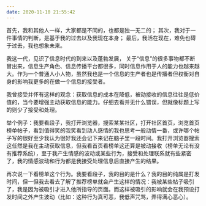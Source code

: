 ```yaml
---
date: 2020-11-10 21:55:42
---
```

首先，我和其他人一样，大家都是不同的，也都是独一无二的；
其次，我对于一件事情的判断，是基于我的过去以及我现在本身；
最后，我活在现在，难免也碍于过去，我也想象未来。

我这一代，见识了信息时代的到来以及蓬勃发展， 关于“信息”的很多事物都不断冒出来，信息生产角色、信息传播平台都很多，同时信息作用于人的能力也越来越大。作为一个普通人小人物，虽然我也是一个信息的生产者也是传播者但权衡对自身的影响我更多的在做一个信息的接受者。

我曾接受并怀有这样的观念：获取信息的成本在降低，被动接收的信息往往是低价值的，当今要增强主动获取信息的能力。仔细去看并无什么错误，但就像标题上写的则少了接受和处理。

举个例子：我要看段子，我打开浏览器，搜索某某社区，打开社区首页，浏览首页榜单帖子，看到值得笑的我笑看到动人感情的我也思考一般动情一番，或许哪个帖子写的很好至少我认为很好我还会记下来记在脑子里一段时间。我打开浏览器搜索这任然是我在主动获取信息，但我看首页看榜单这还算是被动接收（榜单无论有没有推荐系统），至于我产生情感的波动或某些行为，接受和处理联系就有些紧密了，我的情感波动和行为都是我接受处理信息后直接产生的结果。

再次说一下看榜单这个行为。我要看段子，我的目的是什么？我的目的纯属是打发时间，但一但我去看去了解了推荐榜单就会产生这样的情况：我被某些帖子吸引了，我是因为被吸引才进入他所指导的页面。而这样被吸引的影响就会在我预设打发时间之外产生波动（比如：这种行为真可恶，我低声咒骂，弄得满心恶心）。

